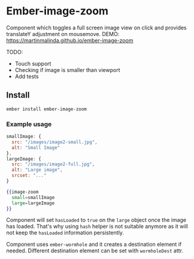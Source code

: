 # Ember-image-zoom

Component which toggles a full screen image view on click and provides translateY adjustment on mousemove.
DEMO: https://martinmalinda.github.io/ember-image-zoom

TODO:
- Touch support
- Checking if image is smaller than viewport
- Add tests

## Install

```
ember install ember-image-zoom
```

### Example usage

```javascript
smallImage: {
  src: "/images/image2-small.jpg",
  alt: "Small Image"
},
largeImage: {
  src: "/images/image2-full.jpg",
  alt: "Large image",
  srcset: "..."
}
```

```handlebars
{{image-zoom
  small=smallImage
  large=largeImage
}}
```

Component will set `hasLoaded` to `true` on the `large` object once the image has loaded. That's why using `hash` helper is not suitable anymore as it will not keep the `hasLoaded` information persistently.  

Component uses `ember-wormhole` and it creates a destination element if needed. Different destination element can be set with `wormholeDest` attr.
